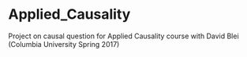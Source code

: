 # Applied_Causality

Project on causal question for Applied Causality course with David Blei (Columbia University Spring 2017)
